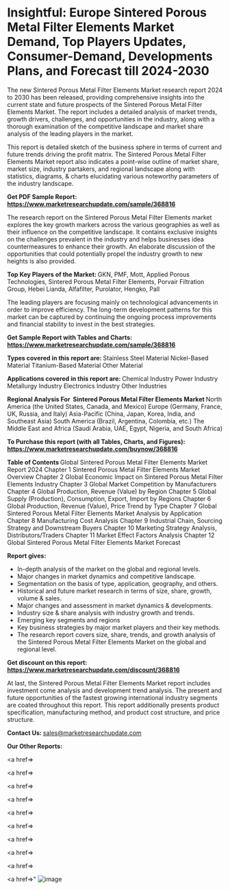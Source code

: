 # Insightful: Europe Sintered Porous Metal Filter Elements Market Demand, Top Players Updates, Consumer-Demand, Developments Plans, and Forecast till 2024-2030

The new Sintered Porous Metal Filter Elements Market research report 2024 to 2030 has been released, providing comprehensive insights into the current state and future prospects of the Sintered Porous Metal Filter Elements Market. The report includes a detailed analysis of market trends, growth drivers, challenges, and opportunities in the industry, along with a thorough examination of the competitive landscape and market share analysis of the leading players in the market.

This report is detailed sketch of the business sphere in terms of current and future trends driving the profit matrix. The Sintered Porous Metal Filter Elements Market report also indicates a point-wise outline of market share, market size, industry partakers, and regional landscape along with statistics, diagrams, &amp; charts elucidating various noteworthy parameters of the industry landscape.

<strong><b>Get PDF Sample Report: <a href=https://www.marketresearchupdate.com/sample/368816>https://www.marketresearchupdate.com/sample/368816</a></b></strong>

The research report on the Sintered Porous Metal Filter Elements market explores the key growth markers across the various geographies as well as their influence on the competitive landscape. It contains exclusive insights on the challenges prevalent in the industry and helps businesses idea countermeasures to enhance their growth. An elaborate discussion of the opportunities that could potentially propel the industry growth to new heights is also provided.

<strong><b>Top Key Players of the Market:
</b></strong>GKN, PMF, Mott, Applied Porous Technologies, Sintered Porous Metal Filter Elements, Porvair Filtration Group, Hebei Lianda, Alfafilter, Purolator, Hengko, Pall<strong><b>
</b></strong>

The leading players are focusing mainly on technological advancements in order to improve efficiency. The long-term development patterns for this market can be captured by continuing the ongoing process improvements and financial stability to invest in the best strategies.

<strong><b>Get Sample Report with Tables and Charts: <a href=https://www.marketresearchupdate.com/sample/368816>https://www.marketresearchupdate.com/sample/368816</a></b></strong>

<strong><b>Types covered in this report are:
</b></strong>Stainless Steel Material
Nickel-Based Material
Titanium-Based Material
Other Material<strong><b>
</b></strong>

<strong><b>Applications covered in this report are:
</b></strong>Chemical Industry
Power Industry
Metallurgy Industry
Electronics Industry
Other Industries<strong><b>
</b></strong>

<strong><b>Regional Analysis For  Sintered Porous Metal Filter Elements Market</b></strong><strong><b>
</b></strong>North America (the United States, Canada, and Mexico)
Europe (Germany, France, UK, Russia, and Italy)
Asia-Pacific (China, Japan, Korea, India, and Southeast Asia)
South America (Brazil, Argentina, Colombia, etc.)
The Middle East and Africa (Saudi Arabia, UAE, Egypt, Nigeria, and South Africa)

<strong><b>To Purchase this report (with all Tables, Charts, and Figures): <a href=https://www.marketresearchupdate.com/buynow/368816>https://www.marketresearchupdate.com/buynow/368816</a></b></strong>

<strong><b>Table of Contents</b></strong><strong><b>
</b></strong>Global Sintered Porous Metal Filter Elements Market Report 2024
Chapter 1 Sintered Porous Metal Filter Elements Market Overview
Chapter 2 Global Economic Impact on Sintered Porous Metal Filter Elements Industry
Chapter 3 Global Market Competition by Manufacturers
Chapter 4 Global Production, Revenue (Value) by Region
Chapter 5 Global Supply (Production), Consumption, Export, Import by Regions
Chapter 6 Global Production, Revenue (Value), Price Trend by Type
Chapter 7 Global Sintered Porous Metal Filter Elements Market Analysis by Application
Chapter 8 Manufacturing Cost Analysis
Chapter 9 Industrial Chain, Sourcing Strategy and Downstream Buyers
Chapter 10 Marketing Strategy Analysis, Distributors/Traders
Chapter 11 Market Effect Factors Analysis
Chapter 12 Global Sintered Porous Metal Filter Elements Market Forecast

<strong><b>Report gives:</b></strong>

- In-depth analysis of the market on the global and regional levels.
- Major changes in market dynamics and competitive landscape.
- Segmentation on the basis of type, application, geography, and others.
- Historical and future market research in terms of size, share, growth, volume &amp; sales.
- Major changes and assessment in market dynamics &amp; developments.
- Industry size &amp; share analysis with industry growth and trends.
- Emerging key segments and regions
- Key business strategies by major market players and their key methods.
- The research report covers size, share, trends, and growth analysis of the Sintered Porous Metal Filter Elements Market on the global and regional level.

<strong><b>Get discount on this report: <a href=https://www.marketresearchupdate.com/discount/368816>https://www.marketresearchupdate.com/discount/368816</a></b></strong>

At last, the Sintered Porous Metal Filter Elements Market report includes investment come analysis and development trend analysis. The present and future opportunities of the fastest growing international industry segments are coated throughout this report. This report additionally presents product specification, manufacturing method, and product cost structure, and price structure.

<strong><b>Contact Us:
</b></strong>sales@marketresearchupdate.com

<strong>Our Other Reports:</strong>

<a href=></a>

<a href=></a>

<a href=></a>

<a href=></a>

<a href=></a>

<a href=></a>

<a href=></a>

<a href=></a>

<a href=></a>

<a href=></a>"
![image](https://github.com/Gayatrikarjule/Market-Analysis-360/assets/97346546/be2b312b-2732-4516-ae11-5e7c881e8f98)
